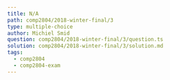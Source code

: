```yaml
---
title: N/A
path: comp2804/2018-winter-final/3
type: multiple-choice
author: Michiel Smid
question: comp2804/2018-winter-final/3/question.ts
solution: comp2804/2018-winter-final/3/solution.md
tags:
  - comp2804
  - comp2804-exam
---
```

